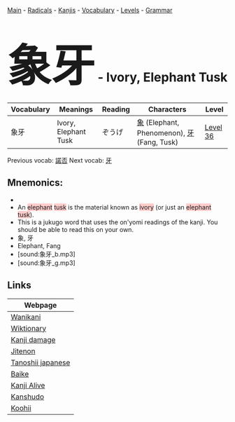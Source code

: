 <style> bigfont {font-size: 100px}</style>
[Main](../README.md) -
[Radicals](../radicals.md) -
[Kanjis](../kanjis.md) -
[Vocabulary](../vocabulary.md) -
[Levels](../levels.md) -
[Grammar](../grammar.md)
# <bigfont> 象牙</bigfont> - Ivory, Elephant Tusk 

| Vocabulary | Meanings | Reading | Characters | Level |
| --- | --- | --- | --- | --- |
| 象牙 | Ivory, Elephant Tusk | ぞうげ |  [象](../kanjis/象.md) (Elephant, Phenomenon), [牙](../kanjis/牙.md) (Fang, Tusk) | [Level 36](../levels/wk_level36.md) |

Previous vocab: [諾否](諾否.md) Next vocab: [牙](牙.md) 

## Mnemonics:

* 
* An <span style="background-color:#ffcccb"> elephant</span> <span style="background-color:#ffcccb"> tusk</span> is the material known as <span style="background-color:#ffcccb"> ivory</span> (or just an <span style="background-color:#ffcccb"> elephant tusk</span>).
* This is a jukugo word that uses the on'yomi readings of the kanji. You should be able to read this on your own.
* 象, 牙
* Elephant, Fang
* [sound:象牙_b.mp3]
* [sound:象牙_g.mp3]


## Links 

| Webpage |
| --- |
| [Wanikani          ](https://www.wanikani.com/kanji/象牙) |
| [Wiktionary        ](https://en.wiktionary.org/wiki/象牙) |
| [Kanji damage      ](http://www.kanjidamage.com/kanji/search?utf8=✓&q=象牙) |
| [Jitenon           ](https://jitenon.com/kanji/象牙) |
| [Tanoshii japanese ](https://www.tanoshiijapanese.com/dictionary/kanji.cfm?k=象牙) |
| [Baike             ](https://baike.baidu.com/item/象牙) |
| [Kanji Alive       ](https://app.kanjialive.com/象牙) |
| [Kanshudo          ](https://www.kanshudo.com/searchmn?q=象牙) |
| [Koohii            ](https://kanji.koohii.com/study/kanji/象牙) |
